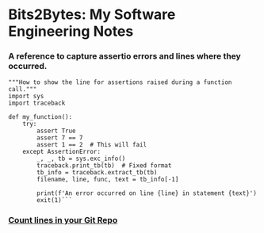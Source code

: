 # Bits2Bytes: My Software Engineering Notes

### A reference to capture assertio errors and lines where they occurred.
````python3
"""How to show the line for assertions raised during a function call."""
import sys
import traceback

def my_function():
    try:
        assert True
        assert 7 == 7
        assert 1 == 2  # This will fail
    except AssertionError:
        _, _, tb = sys.exc_info()
        traceback.print_tb(tb)  # Fixed format
        tb_info = traceback.extract_tb(tb)
        filename, line, func, text = tb_info[-1]

        print(f'An error occurred on line {line} in statement {text}')
        exit(1)```
````

### [Count lines in your Git Repo](https://gist.github.com/mandiwise/dc53cb9da00856d7cdbb)
